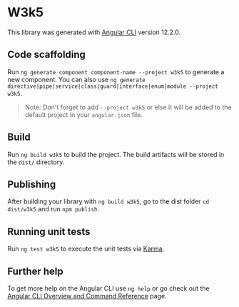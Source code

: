 # W3k5

This library was generated with [Angular CLI](https://github.com/angular/angular-cli) version 12.2.0.

## Code scaffolding

Run `ng generate component component-name --project w3k5` to generate a new component. You can also use `ng generate directive|pipe|service|class|guard|interface|enum|module --project w3k5`.
> Note: Don't forget to add `--project w3k5` or else it will be added to the default project in your `angular.json` file. 

## Build

Run `ng build w3k5` to build the project. The build artifacts will be stored in the `dist/` directory.

## Publishing

After building your library with `ng build w3k5`, go to the dist folder `cd dist/w3k5` and run `npm publish`.

## Running unit tests

Run `ng test w3k5` to execute the unit tests via [Karma](https://karma-runner.github.io).

## Further help

To get more help on the Angular CLI use `ng help` or go check out the [Angular CLI Overview and Command Reference](https://angular.io/cli) page.
